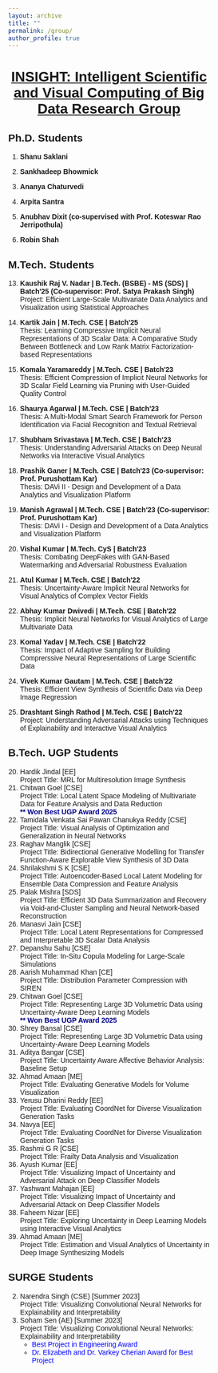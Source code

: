 ```yaml
---
layout: archive
title: ""
permalink: /group/
author_profile: true
---
```


<!-- Some help were taken from: https://www.w3schools.com/ -->

<style>

img {
  border-radius: 70%;
}

body {
  font-family: Arial, Helvetica, sans-serif;
  margin: 0;
}

html {
  box-sizing: border-box;
}

*, *:before, *:after {
  box-sizing: inherit;
}

.column {
  float: left;
  width: 30%;
  margin-bottom: 16px;
  padding: 0 8px;
}

/*.card {
  box-shadow: 1px 1px 1px 1px rgba(0, 0, 0, 0.1);
}*/

.about-section {
  padding: 10px;
  text-align: center;
  background-color: #474e5d;
  color: white;
}

.container {
  padding: 0 12px;
}

.container::after, .row::after {
  content: "";
  clear: both;
  display: table;
}

.title {
  color: grey;
}

@media screen and (max-width: 650px) {
  .column {
    width: 100%;
    display: block;
  }
}
</style>


<!-- <p>
<span style="color:darkblue;"><b>
** We are looking for motivated students (Ph.D., M.S., M.Tech.) with excellent programming skills to join our group to work on exciting problems at the intersection of machine/deep learning, visual computing, image analysis, HPC, and big data science. **</b>
</span>
</p> -->

<h1 style="text-align:center; text-decoration: underline;">
  INSIGHT: Intelligent Scientific and Visual Computing of Big Data Research Group
</h1>


<h2 style="text-align:left">Ph.D. Students</h2>

<!-- <div class="row">

  <div class="column">
    <div class="card">
      <center><img src="/images/shanu.png" alt="shanu" style="width:70%"></center>
      <div class="container">
		<br><b><a href="https://www.linkedin.com/in/shanu-saklani-10b97b171">Shanu Saklani</a></b>
        <br><b>Ph.D. Student [2023-present]</b>
        <br><b>Topic:</b>Efficeint and Interpretable Deep Learning Methods for Visual Computing of Big Data
        <br><b>Email:</b>shanu [at] cse.iitk.ac.in
      </div>
    </div>
  </div>

</div> -->

1. <b>Shanu Saklani</b> <br>

2. <b>Sankhadeep Bhowmick</b> <br>

3. <b>Ananya Chaturvedi</b> <br>

4. <b>Arpita Santra</b> <br>

5. <b>Anubhav Dixit (co-supervised with Prof. Koteswar Rao Jerripothula)</b> <br>

4. <b>Robin Shah</b> <br>

<!-- <h2 style="text-align:left">MSR Students</h2> -->


<h2 style="text-align:left">M.Tech. Students</h2>

13. <b>Kaushik Raj V. Nadar | B.Tech. (BSBE) - MS (SDS) | Batch'25  (Co-supervisor: Prof. Satya Prakash Singh) </b><br>
Project: Efficient Large-Scale Multivariate Data Analytics and Visualization using
Statistical Approaches

12. <b>Kartik Jain | M.Tech. CSE | Batch'25</b> <br>
Thesis: Learning Compressive Implicit Neural Representations of 3D Scalar Data: A Comparative Study Between Bottleneck and Low Rank Matrix Factorization-based Representations

11. <b>Komala Yaramareddy | M.Tech. CSE | Batch'23</b> <br>
Thesis: Efficient Compression of Implicit Neural Networks for 3D Scalar Field Learning via Pruning with User-Guided Quality Control 

10. <b>Shaurya Agarwal | M.Tech. CSE | Batch'23</b> <br>
Thesis: A Multi-Modal Smart Search Framework for Person Identification via Facial Recognition and Textual Retrieval

9. <b>Shubham Srivastava | M.Tech. CSE | Batch'23</b> <br>
Thesis: Understanding Adversarial Attacks on Deep Neural Networks via Interactive Visual Analytics

8. <b>Prashik Ganer | M.Tech. CSE | Batch'23 (Co-supervisor: Prof. Purushottam Kar)</b> <br>
Thesis: DAVi II - Design and Development of a Data Analytics and Visualization Platform

7. <b>Manish Agrawal | M.Tech. CSE | Batch'23 (Co-supervisor: Prof. Purushottam Kar)</b> <br>
Thesis: DAVi I - Design and Development of a Data Analytics and Visualization Platform

6. <b>Vishal Kumar | M.Tech. CyS | Batch'23</b> <br>
Thesis: Combating DeepFakes with GAN-Based Watermarking and Adversarial Robustness Evaluation

5. <b>Atul Kumar | M.Tech. CSE | Batch'22</b> <br>
Thesis: Uncertainty-Aware Implicit Neural Networks for Visual Analytics of Complex Vector Fields 

4. <b>Abhay Kumar Dwivedi | M.Tech. CSE | Batch'22</b> <br>
Thesis: Implicit Neural Networks for Visual Analytics of Large Multivariate Data

3. <b>Komal Yadav | M.Tech. CSE | Batch'22</b> <br>
Thesis: Impact of Adaptive Sampling for Building Comprerssive Neural Representations of Large Scientific Data

2. <b>Vivek Kumar Gautam | M.Tech. CSE | Batch'22</b> <br>
Thesis: Efficient View Synthesis of Scientific Data via Deep Image Regression 

1. <b>Drashtant Singh Rathod | M.Tech. CSE | Batch'22</b> <br>
Project: Understanding Adversarial Attacks using Techniques of Explainability and Interactive Visual Analytics 


<h2 style="text-align:left">B.Tech. UGP Students</h2>

20. Hardik Jindal [EE] <br>
    Project Title: MRL for Multiresolution Image Synthesis
19. Chitwan Goel [CSE] <br>
    Project Title: Local Latent Space Modeling of Multivariate Data for Feature Analysis and Data Reduction<br>
    <span style="color:darkblue;"><b> ** Won Best UGP Award 2025</b></span><br>
18. Tamidala Venkata Sai Pawan Chanukya Reddy [CSE] <br>
    Project Title: Visual Analysis of Optimization and Generalization in Neural Networks
17. Raghav Manglik [CSE] <br>
    Project Title: Bidirectional Generative Modelling for Transfer Function-Aware Explorable View Synthesis of 3D Data
16. Shrilakshmi S K [CSE] <br>
    Project Title: Autoencoder-Based Local Latent Modeling for Ensemble Data Compression and Feature Analysis
15. Palak Mishra [SDS] <br>
    Project Title: Efficient 3D Data Summarization and Recovery via Void-and-Cluster Sampling and Neural Network-based Reconstruction
14. Manasvi Jain [CSE] <br>
    Project Title: Local Latent Representations for Compressed and Interpretable 3D Scalar Data Analysis
13. Depanshu Sahu [CSE] <br>
    Project Title: In-Situ Copula Modeling for Large-Scale Simulations
12. Aarish Muhammad Khan [CE] <br>
    Project Title: Distribution Parameter Compression with SIREN
11. Chitwan Goel [CSE] <br>
    Project Title: Representing Large 3D Volumetric Data using Uncertainty-Aware Deep Learning Models<br>
    <span style="color:darkblue;"><b> ** Won Best UGP Award 2025</b></span><br>
10. Shrey Bansal [CSE] <br>
    Project Title: Representing Large 3D Volumetric Data using Uncertainty-Aware Deep Learning Models
9. Aditya Bangar [CSE] <br>
    Project Title: Uncertainty Aware Affective Behavior Analysis: Baseline Setup
8. Ahmad Amaan [ME] <br>
    Project Title: Evaluating Generative Models for Volume Visualization
7. Yerusu Dharini Reddy [EE] <br>
    Project Title: Evaluating CoordNet for Diverse Visualization Generation Tasks
6. Navya [EE] <br>
    Project Title: Evaluating CoordNet for Diverse Visualization Generation Tasks
5. Rashmi G R [CSE] <br>
    Project Title: Frailty Data Analysis and Visualization
4. Ayush Kumar [EE] <br>
    Project Title: Visualizing Impact of Uncertainty and Adversarial Attack on Deep Classifier Models
3. Yashwant Mahajan [EE] <br>
    Project Title: Visualizing Impact of Uncertainty and Adversarial Attack on Deep Classifier Models
2. Faheem Nizar [EE] <br>
    Project Title: Exploring Uncertainty in Deep Learning Models using Interactive Visual Analytics
1. Ahmad Amaan [ME] <br>
    Project Title: Estimation and Visual Analytics of Uncertainty in Deep Image Synthesizing Models

<h2 style="text-align:left">SURGE Students</h2>

2. Narendra Singh (CSE) [Summer 2023]<br>
    Project Title: Visualizing Convolutional Neural Networks for Explainability and Interpretability
1. Soham Sen (AE) [Summer 2023]<br>
    Project Title: Visualizing Convolutional Neural Networks: Explainability and Interpretability
    <ul>
      <li><span style="color:blue;">Best Project in Engineering Award</span>
      <li><span style="color:blue;">Dr. Elizabeth and Dr. Varkey Cherian Award for Best Project</span>


<!-- <h2 style="text-align:left">B. Tech./B.S. Students</h2> -->


